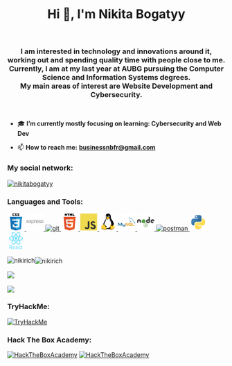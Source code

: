 <h1 align="center">Hi 👋, I'm Nikita Bogatyy</h1>
<br>
<h3 align="center">I am interested in technology and innovations around it, working out and spending quality time with people close to me.<br>
Currently, I am at my last year at AUBG pursuing the Computer Science and Information Systems degrees.<br>
My main areas of interest are Website Development and Cybersecurity.
</h3>
<br>

- 🎓 **I’m currently mostly focusing on learning: Cybersecurity and Web Dev**

- 📫 **How to reach me:** **businessnbfr@gmail.com**
<p align="left">
<h3>My social network:</h3><a href="https://linkedin.com/in/nikitabogatyy" target="blank">
<img align="center" src="https://raw.githubusercontent.com/rahuldkjain/github-profile-readme-generator/master/src/images/icons/Social/linked-in-alt.svg" alt="nikitabogatyy" height="30" width="40" /></a>
</p>


<h3 align="left">Languages and Tools:</h3>
<p align="left"> <a href="https://www.w3schools.com/css/" target="_blank" rel="noreferrer"> <img src="https://raw.githubusercontent.com/devicons/devicon/master/icons/css3/css3-original-wordmark.svg" alt="css3" width="40" height="40"/> </a> <a href="https://expressjs.com" target="_blank" rel="noreferrer"> <img src="https://raw.githubusercontent.com/devicons/devicon/master/icons/express/express-original-wordmark.svg" alt="express" width="40" height="40"/> </a> <a href="https://git-scm.com/" target="_blank" rel="noreferrer"> <img src="https://www.vectorlogo.zone/logos/git-scm/git-scm-icon.svg" alt="git" width="40" height="40"/> </a> <a href="https://www.w3.org/html/" target="_blank" rel="noreferrer"> <img src="https://raw.githubusercontent.com/devicons/devicon/master/icons/html5/html5-original-wordmark.svg" alt="html5" width="40" height="40"/> </a> <a href="https://developer.mozilla.org/en-US/docs/Web/JavaScript" target="_blank" rel="noreferrer"> <img src="https://raw.githubusercontent.com/devicons/devicon/master/icons/javascript/javascript-original.svg" alt="javascript" width="40" height="40"/> </a> <a href="https://www.linux.org/" target="_blank" rel="noreferrer"> <img src="https://raw.githubusercontent.com/devicons/devicon/master/icons/linux/linux-original.svg" alt="linux" width="40" height="40"/> </a> <a href="https://www.mysql.com/" target="_blank" rel="noreferrer"> <img src="https://raw.githubusercontent.com/devicons/devicon/master/icons/mysql/mysql-original-wordmark.svg" alt="mysql" width="40" height="40"/> </a> <a href="https://nodejs.org" target="_blank" rel="noreferrer"> <img src="https://raw.githubusercontent.com/devicons/devicon/master/icons/nodejs/nodejs-original-wordmark.svg" alt="nodejs" width="40" height="40"/> </a> <a href="https://postman.com" target="_blank" rel="noreferrer"> <img src="https://www.vectorlogo.zone/logos/getpostman/getpostman-icon.svg" alt="postman" width="40" height="40"/> </a> <a href="https://www.python.org" target="_blank" rel="noreferrer"> <img src="https://raw.githubusercontent.com/devicons/devicon/master/icons/python/python-original.svg" alt="python" width="40" height="40"/> </a> <a href="https://reactjs.org/" target="_blank" rel="noreferrer"> <img src="https://raw.githubusercontent.com/devicons/devicon/master/icons/react/react-original-wordmark.svg" alt="react" width="40" height="40"/> </a> </p>

<p><img align="left" src="https://github-readme-stats-vlr5-nikirich.vercel.app/api/top-langs?username=nikirich&theme=blue-green&show_icons=true&locale=en&layout=compact" alt="nikirich" /></p>

<p><img align="center" src="https://github-readme-stats-vlr5-nikirich.vercel.app/api?username=nikirich&theme=blue-green&include_all_commits=true&show_icons=true&locale=en" alt="nikirich" /></p>

<p><img align="center" src="https://streak-stats.demolab.com?user=nikirich&theme=soft-green&border_radius=5&card_width=500" /></p>
<p><img align="center" src="https://github.com/NikiRich/nikirich/assets/114956766/fcbaf349-8bd2-4fda-b3c6-0c5b6e3d75b2"/></p>

<h3 align="left">TryHackMe:</h3>


<a href="https://tryhackme.com/p/NikiRich" target="_blank"><img src="https://github.com/NikiRich/nikirich/assets/114956766/2f979d68-4046-4cd1-81e0-bf386499218e" alt="TryHackMe"></a>
<h3 align="left">Hack The Box Academy:</h3>

<a href="https://drive.google.com/file/d/17Asy_C5GQ09calY56602J8T6iE34xSgA/view?usp=sharing" target="_blank"><img src="https://github.com/NikiRich/nikirich/assets/114956766/3c70c950-22dc-463a-a2ff-26b0b596d451" alt="HackTheBoxAcademy"></a>
<a href="https://drive.google.com/file/d/17Asy_C5GQ09calY56602J8T6iE34xSgA/view?usp=sharing" target="_blank"><img src="https://github.com/NikiRich/nikirich/assets/114956766/2fda0510-20ee-4758-ba9b-9641b4ac07a2" alt="HackTheBoxAcademy"></a>
